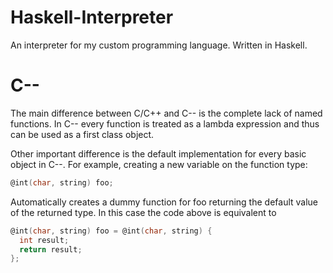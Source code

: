 # Haskell-Interpreter
An interpreter for my custom programming language. Written in Haskell.

# C--
The main difference between C/C++ and C-- is the complete lack of named functions.
In C-- every function is treated as a lambda expression and thus can be used as a first class object.

Other important difference is the default implementation for every basic object in C--.
For example, creating a new variable on the function type:
```C
@int(char, string) foo;
```
Automatically creates a dummy function for foo returning the default value of the returned type. In this case the code above is equivalent to
```C
@int(char, string) foo = @int(char, string) {
  int result;
  return result;
};
```
